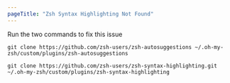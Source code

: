```yaml
---
pageTitle: "Zsh Syntax Highlighting Not Found"
---
```


Run the two commands to fix this issue
```
git clone https://github.com/zsh-users/zsh-autosuggestions ~/.oh-my-zsh/custom/plugins/zsh-autosuggestions

git clone https://github.com/zsh-users/zsh-syntax-highlighting.git ~/.oh-my-zsh/custom/plugins/zsh-syntax-highlighting
```
